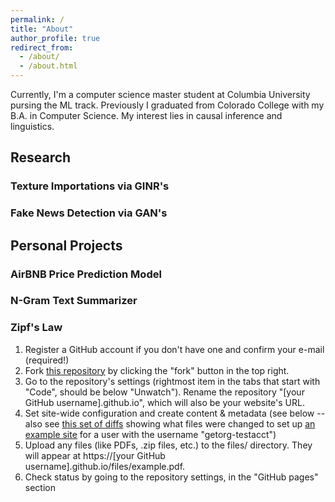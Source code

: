 ```yaml
---
permalink: /
title: "About"
author_profile: true
redirect_from: 
  - /about/
  - /about.html
---
```

Currently, I'm a computer science master student at Columbia University pursing the ML track. Previously I graduated from Colorado College with my B.A. in Computer Science. My interest lies in causal inference and linguistics.

## Research
### Texture Importations via GINR's
### Fake News Detection via GAN's

## Personal Projects
### AirBNB Price Prediction Model
### N-Gram Text Summarizer
### Zipf's Law

1. Register a GitHub account if you don't have one and confirm your e-mail (required!)
1. Fork [this repository](https://github.com/academicpages/academicpages.github.io) by clicking the "fork" button in the top right. 
1. Go to the repository's settings (rightmost item in the tabs that start with "Code", should be below "Unwatch"). Rename the repository "[your GitHub username].github.io", which will also be your website's URL.
1. Set site-wide configuration and create content & metadata (see below -- also see [this set of diffs](http://archive.is/3TPas) showing what files were changed to set up [an example site](https://getorg-testacct.github.io) for a user with the username "getorg-testacct")
1. Upload any files (like PDFs, .zip files, etc.) to the files/ directory. They will appear at https://[your GitHub username].github.io/files/example.pdf.  
1. Check status by going to the repository settings, in the "GitHub pages" section
